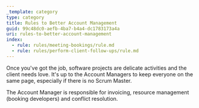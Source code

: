 ```yaml
---
_template: category
type: category
title: Rules to Better Account Management
guid: 99c48dc0-aefb-4ba7-b4a4-dc1783173a4a
uri: rules-to-better-account-management
index:
  - rule: rules/meeting-bookings/rule.md
  - rule: rules/perform-client-follow-ups/rule.md
---
```


Once you've got the job, software projects are delicate activities and the client needs love. It's up to the Account Managers to keep everyone on the same page, especially if there is no Scrum Master.

The Account Manager is responsible for invoicing, resource management (booking developers) and conflict resolution.
